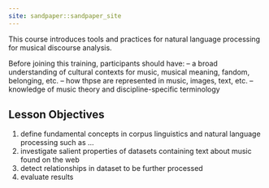 ```yaml
---
site: sandpaper::sandpaper_site
---
```


This course introduces tools and practices for natural language processing for musical discourse analysis.

Before joining this training, participants should have:
– a broad understanding of cultural contexts for music, musical meaning, fandom, belonging, etc. 
– how thpse are represented in music, images, text, etc. 
– knowledge of music theory and discipline-specific terminology

## Lesson Objectives

1. define fundamental concepts in corpus linguistics and natural language processing such as ... 
2. investigate salient properties of datasets containing text about music found on the web 
3. detect relationships in dataset to be further processed 
4. evaluate results 
